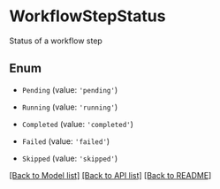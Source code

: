 # WorkflowStepStatus

Status of a workflow step

## Enum

* `Pending` (value: `'pending'`)

* `Running` (value: `'running'`)

* `Completed` (value: `'completed'`)

* `Failed` (value: `'failed'`)

* `Skipped` (value: `'skipped'`)

[[Back to Model list]](../README.md#documentation-for-models) [[Back to API list]](../README.md#documentation-for-api-endpoints) [[Back to README]](../README.md)
